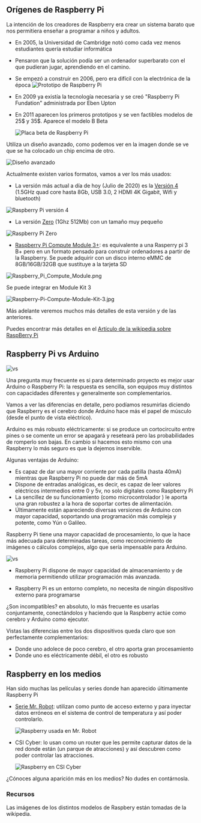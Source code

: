 ## Orígenes de Raspberry Pi

La intención de los creadores de Raspberry era crear un sistema barato que nos permitiera enseñar a programar a niños y adultos.

* En 2005, la Universidad de Cambridge notó como cada vez menos estudiantes quería estudiar informática

* Pensaron que la solución podía ser un ordenador superbarato con el que pudieran jugar, aprendiendo en el camino.

* Se empezó a construir en 2006, pero era difícil con la electrónica de la época
  ![Prototipo de Raspberry Pi](./images/prototipoRaspi.jpg)

* En 2009 ya existía la tecnología necesaria y se creó "Raspberry Pi Fundation" administrada por Eben Upton

* En 2011 aparecen los primeros prototipos y se ven factibles modelos de 25$ y 35$. Aparece el modelo B Beta

  ![Placa beta de Raspberry Pi](./images/betaPi.png)


Utiliza un diseño avanzado, como podemos ver en la imagen donde se ve que se ha colocado un chip encima de otro.

![Diseño avanzado](./images/EncapsuladoCPU-RAM.JPG)

Actualmente existen varios formatos, vamos a ver los más usados:

* La versión más actual a día de hoy (Julio de 2020) es la [Versión 4](https://www.raspberrypi.org/products/raspberry-pi-4-model-b/) (1.5GHz quad core hasta 8Gb, USB 3.0, 2 HDMI 4K Gigabit, Wifi y bluetooth)

![Raspberry Pi versión 4](./images/Raspberry-Pi-4.jpg)

* La versión [Zero](https://www.raspberrypi.org/products/pi-zero/) (1Ghz 512Mb) con un tamaño muy pequeño

![Raspberry Pi Zero](./images/Raspberry-Pi-Zero-web.webp)

* [Raspberry Pi Compute Module 3+](https://www.raspberrypi.org/products/compute-module-3-plus/): es equivalente a una Rasperry pi 3 B+ pero en un formato pensado para construir ordenadores a partir de la Raspberry. Se puede adquirir con un disco interno eMMC de 8GB/16GB/32GB que sustituye a la tarjeta SD

![Raspberry_Pi_Compute_Module.png](./images/Raspberry_Pi_Compute_Module.png)

Se puede integrar en Module Kit 3

![Raspberry-Pi-Compute-Module-Kit-3.jpg](./images/Raspberry-Pi-Compute-Module-Kit-3.jpg)

Más adelante veremos muchos más detalles de esta versión y de las anteriores. 

Puedes encontrar más detalles en el [Artículo de la wikipedia sobre RaspBerry Pi](https://en.wikipedia.org/wiki/Raspberry_Pi)


## Raspberry Pi vs Arduino

![vs](./images/arduinovsRaspberry.jpg)

Una pregunta muy frecuente es si para determinado proyecto es mejor usar Arduino o Raspberry Pi: la respuesta es sencilla, son equipos muy distintos con capacidades diferentes y generalmente son complementarios.

Vamos a ver las diferencias en detalle, pero podíamos resumirlas diciendo que Raspberry es el cerebro donde Arduino hace más el papel de músculo (desde el punto de vista eléctrico).

Arduino es más robusto eléctricamente: si se produce un cortocircuito entre pines o se comente un error se apagará y reseteará pero las probabilidades de romperlo son bajas. En cambio si hacemos esto mismo con una Raspberry lo más seguro es que la dejemos inservible.

Algunas ventajas de Arduino:

* Es capaz de dar una mayor corriente por cada patilla (hasta 40mA) mientras que Raspberry Pi no puede dar más de 5mA
* Dispone de entradas analógicas, es decir, es capaz de leer valores eléctricos intermedios entre 0 y 5v, no solo digitales como Raspberry Pi
* La sencillez de su funcionamiento (como microcontrolador ) le aporta una gran robustez a la hora de soportar cortes de alimentación.
* Últimamente están apareciendo diversas versiones de Arduino con mayor capacidad, soportando una programación más compleja y potente, como Yún o Galileo.

Raspberry Pi tiene una mayor capacidad de procesamiento, lo que la hace más adecuada para determinadas tareas, como reconocimiento de imágenes o cálculos complejos, algo que sería impensable para Arduino.

  ![vs](./images/arduinovsRaspberry.png)

* Raspberry Pi dispone de mayor capacidad de almacenamiento y de memoria permitiendo utilizar programación más avanzada.

* Raspberry Pi es un entorno completo, no necesita de ningún dispositivo externo para programarse

¿Son incompatibles? en absoluto, lo más frecuente es usarlas conjuntamente, conectándolos y haciendo que la Raspberry actúe como cerebro y Arduino como ejecutor.

Vistas las diferencias entre los dos dispositivos queda claro que son perfectamente complementarios:

* Donde uno adolece de poco cerebro, el otro aporta gran procesamiento
* Donde uno es eléctricamente débil, el otro es robusto

## Raspberry en los medios

Han sido muchas las películas y series donde han aparecido últimamente Raspberry Pi

* [Serie Mr. Robot](http://null-byte.wonderhowto.com/how-to/hacks-mr-robot-build-hacking-raspberry-pi-0163143/): utilizan como punto de acceso externo y para inyectar datos erróneos en el sistema de control de temperatura y así poder controlarlo.

  ![Raspberry usada en Mr. Robot](./images/hacks-mr-robot-build-hacking-raspberry-pi.1280x600.jpg)

* CSI Cyber: lo usan como un router que les permite capturar datos de la red donde están (un parque de atracciones) y así descubren como poder controlar las atracciones.

  ![Raspberry en CSI Cyber](./images/RaspberryPi_on_CSI-Cyber.jpg)

¿Cónoces alguna aparición más en los medios? No dudes en contárnosla.

### Recursos

Las imágenes de los distintos modelos de Raspbery están tomadas de la wikipedia.
